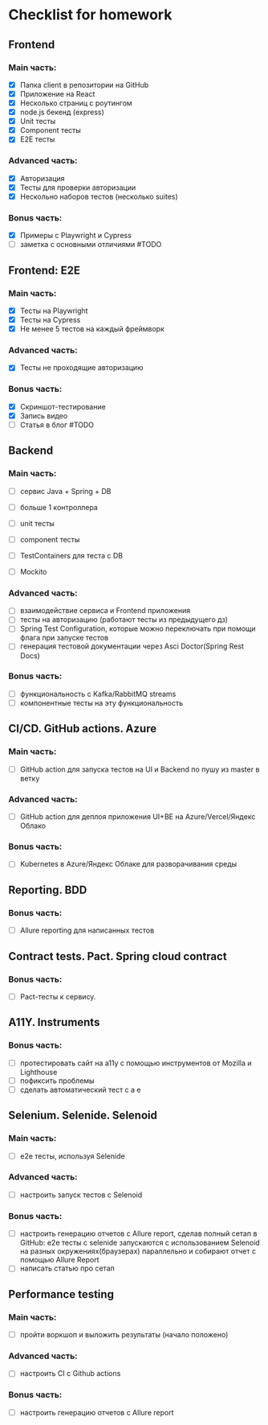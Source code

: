 # Checklist for homework
## Frontend
### Main часть:

- [X] Папка client в репозитории на GitHub
- [X] Приложение на React
- [X] Несколько страниц с роутингом
- [X] node.js бекенд (express)
- [X] Unit тесты
- [X] Component тесты
- [X] E2E тесты

### Advanced часть:

- [X] Авторизация
- [X] Тесты для проверки авторизации
- [X] Нескольно наборов тестов (несколько suites)

### Bonus часть:

- [X] Примеры с Playwright и Cypress
- [ ] заметка с основными отличиями #TODO

## Frontend: E2E
### Main часть:
- [X] Тесты на Playwright
- [X] Тесты на Cypress
- [X] Не менее 5 тестов на каждый фреймворк

### Advanced часть:
- [X] Тесты не проходящие авторизацию

### Bonus часть:
- [X] Скриншот-тестирование
- [X] Запись видео
- [ ] Статья в блог #TODO

## Backend
### Main часть:
- [ ] сервис Java + Spring + DB
- [ ] больше 1 контроллерa
- [ ] unit тесты
- [ ] component тесты
- [ ] TestContainers для теста с DB
- [ ] Mockito


### Advanced часть:
- [ ] взаимодействие сервиса и Frontend приложения
- [ ] тесты на авторизацию (работают тесты из предыдущего дз)
- [ ] Spring Test Configuration, которые можно переключать при помощи флага при запуске тестов
- [ ] генерация тестовой документации через Asci Doctor(Spring Rest Docs)

### Bonus часть:
- [ ] функциональность с Kafka/RabbitMQ streams
- [ ] компонентные тесты на эту функциональность

## CI/CD. GitHub actions. Azure
### Main часть:
- [ ] GitHub action для запуска тестов на UI и Backend по пушу из master в ветку

### Advanced часть:
- [ ] GitHub action для деплоя приложения UI+BE на Azure/Vercel/Яндекс Облако

### Bonus часть:
- [ ] Kubernetes в Azure/Яндекс Облаке для разворачивания среды

## Reporting. BDD
### Bonus часть:
- [ ]  Allure reporting для написанных тестов

## Contract tests. Pact. Spring cloud contract
### Bonus часть:
- [ ]  Pact-тесты к сервису.

## A11Y. Instruments
### Bonus часть:
- [ ]  протестировать сайт на а11y с помощью инструментов от Mozilla и Lighthouse
- [ ]  пофиксить проблемы
- [ ]  сделать автоматический тест с a e

## Selenium. Selenide. Selenoid
### Main часть:
- [ ] e2e тесты, используя Selenide

### Advanced часть:
- [ ] настроить запуск тестов с Selenoid

### Bonus часть:
- [ ] настроить генерацию отчетов с Allure report, сделав полный сетап в GitHub: e2e тесты с selenide запускаются с использованием Selenoid на разных окружениях(браузерах) параллельно и собирают отчет с помощью Allure Report
- [ ] написать статью про сетап

## Performance testing
### Main часть:
- [ ] пройти воркшоп и выложить результаты (начало положено)

### Advanced часть:
- [ ] настроить CI с Github actions

### Bonus часть:
- [ ] настроить генерацию отчетов с Allure report